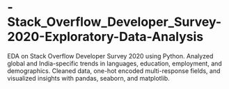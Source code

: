 # -Stack_Overflow_Developer_Survey-2020-Exploratory-Data-Analysis
EDA on Stack Overflow Developer Survey 2020 using Python. Analyzed global and India-specific trends in languages, education, employment, and demographics. Cleaned data, one-hot encoded multi-response fields, and visualized insights with pandas, seaborn, and matplotlib.
